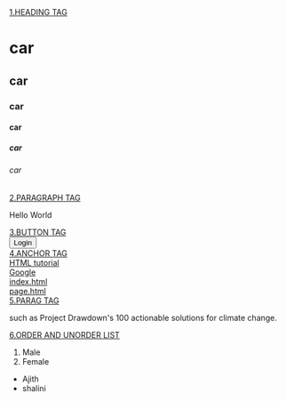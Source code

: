 <!DOCTYPE html>
<html lang="en">
<head>
    <meta charset="UTF-8">
    <meta name="viewport" content="width=device-width, initial-scale=1.0">
    <title>TEXT BASE HTML</title>
</head>
<body>
    <u>1.HEADING TAG</u>
    <h1>car</h1>
    <h2>car</h2>
    <h3>car</h3>
    <h4>car</h4>
    <h5>car</h5>
    <h6>car</h6>
    <u>2.PARAGRAPH TAG</u>
    <p>Hello World</p>
    <u>3.BUTTON TAG</u>
    <br>
    <button>Login</button>
    <br>
    <u>4.ANCHOR TAG</u>
    <br>
    <a href="https://www.w3schools.com/html/">HTML tutorial</a>
    <br>
    <a href="https://www.google.com/" target="_blank">Google</a>
    <br>
    <a href="http://127.0.0.1:5500/index.html" target="_blank">index.html</a>
    <br>
    <a href="./page.html">page.html</a>
    <br>
    <u>5.PARAG TAG</u>
    <p>such as Project Drawdown's 100 actionable solutions for climate change.</p>
    <u>6.ORDER AND UNORDER LIST</u>
    <ol>
        <li>Male</li>
        <li>Female</li>
    </ol>
    <ul>
        <li>Ajith</li>
        <li>shalini</li>
    </ul>


</body>
</html>

